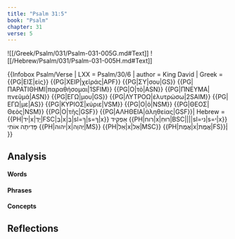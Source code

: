 ```yaml
---
title: "Psalm 31:5"
book: "Psalm"
chapter: 31
verse: 5
---
```

![[/Greek/Psalm/031/Psalm-031-005G.md#Text]]
![[/Hebrew/Psalm/031/Psalm-031-005H.md#Text]]

{{Infobox Psalm/Verse |
  LXX = Psalm/30/6 |
  author = King David |
  Greek = {{PG|ΕΙΣ|εἰς}} {{PG|ΧΕΙΡ|χεῖράς|APF}} {{PG|ΣΥ|σου|GS}} {{PG|ΠΑΡΑΤΙΘΗΜΙ|παραθήσομαι|1SFIM}} {{PG|Ο|τὸ|ASN}} {{PG|ΠΝΕΥΜΑ|πνεῦμά|ASN}} {{PG|ΕΓΩ|μου|GS}} {{PG|ΛΥΤΡΟΩ|ἐλυτρώσω|2SAIM}} {{PG|ΕΓΩ|με|AS}} {{PG|ΚΥΡΙΟΣ|κύριε|VSM}} {{PG|Ο|ὁ|NSM}} {{PG|ΘΕΟΣ|Θεὸς|NSM}} {{PG|Ο|τῆς|GSF}} {{PG|ΑΛΗΘΕΙΑ|ἀληθείας|GSF}}|
  Hebrew = {{PH|יד|x|יָדְ|FSC|בְּ|x|בְּ|sl=ךָ|s=ךָ|x}}
אַפְקִיד
{{PH|רוח|x|רוּחִ|BSC||||sl=ני|s=י|x}}
פָּדִיתָה
אוֹתִי
{{PH|יהוה|x|יְהוָה|MS}} {{PH|אֵל|x|אֵל|MSC}} {{PH|אֱמֶת|x|אֱמֶת|FS}}׃|
}}

## Analysis

#### Words

#### Phrases

#### Concepts

## Reflections
